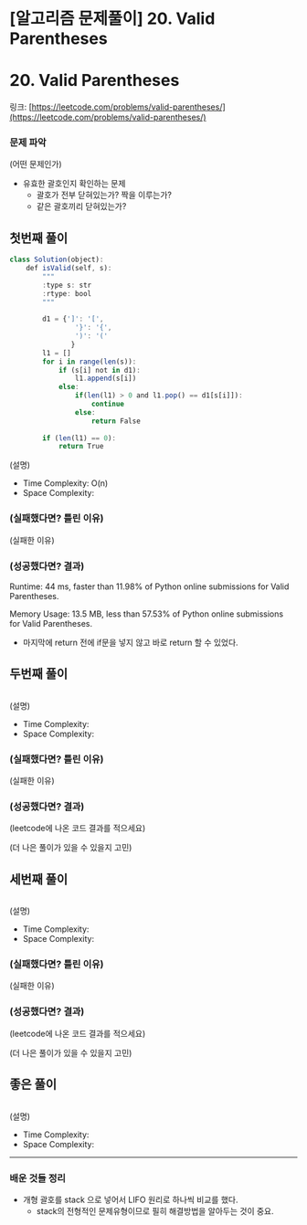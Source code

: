 # [알고리즘 문제풀이] 20. Valid Parentheses

# 20. Valid Parentheses

링크: [https://leetcode.com/problems/valid-parentheses/](https://leetcode.com/problems/valid-parentheses/)

### 문제 파악

(어떤 문제인가)

- 유효한 괄호인지 확인하는 문제
    - 괄호가 전부 닫혀있는가? 짝을 이루는가?
    - 같은 괄호끼리 닫혀있는가?

## 첫번째 풀이

```jsx
class Solution(object):
    def isValid(self, s):
        """
        :type s: str
        :rtype: bool
        """
        
        d1 = {']': '[',
                '}': '{',
                ')': '('
               }
        l1 = []
        for i in range(len(s)):
            if (s[i] not in d1):
                l1.append(s[i])
            else:
                if(len(l1) > 0 and l1.pop() == d1[s[i]]):
                    continue
                else:
                    return False
        
        if (len(l1) == 0):
            return True
```

(설명)

- Time Complexity: O(n)
- Space Complexity:

### (실패했다면? 틀린 이유)

 (실패한 이유)

### (성공했다면? 결과)

Runtime: 44 ms, faster than 11.98% of Python online submissions for Valid Parentheses.

Memory Usage: 13.5 MB, less than 57.53% of Python online submissions for Valid Parentheses.

- 마지막에 return 전에 if문을 넣지 않고 바로 return 할 수 있었다.

## 두번째 풀이

```jsx

```

(설명)

- Time Complexity:
- Space Complexity:

### (실패했다면? 틀린 이유)

 (실패한 이유)

### (성공했다면? 결과)

(leetcode에 나온 코드 결과를 적으세요)

(더 나은 풀이가 있을 수 있을지 고민)

## 세번째 풀이

```jsx

```

(설명)

- Time Complexity:
- Space Complexity:

### (실패했다면? 틀린 이유)

 (실패한 이유)

### (성공했다면? 결과)

(leetcode에 나온 코드 결과를 적으세요)

(더 나은 풀이가 있을 수 있을지 고민)

## 좋은 풀이

```jsx

```

(설명)

- Time Complexity:
- Space Complexity:

---

### 배운 것들 정리

- 개형 괄호를 stack 으로 넣어서 LIFO 원리로 하나씩 비교를 했다.
    - stack의 전형적인 문제유형이므로 필히 해결방법을 알아두는 것이 중요.